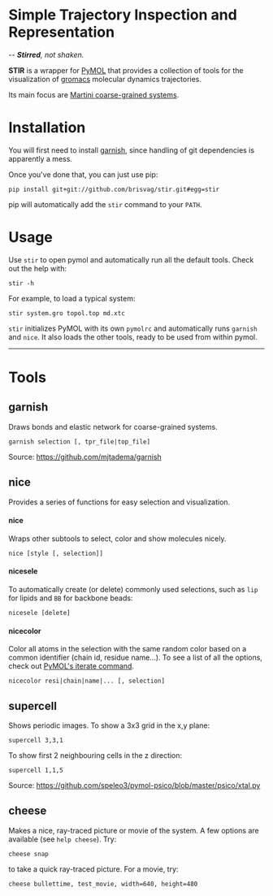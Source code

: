 # Simple Trajectory Inspection and Representation

-- _**Stirred**, not shaken._

**STIR** is a wrapper for [PyMOL](https://github.com/schrodinger/pymol-open-source) that provides a
collection of tools for the visualization of [gromacs](ww.gromacs.org) molecular dynamics trajectories.

Its main focus are [Martini coarse-grained systems](cgmartini.nl).

# Installation

You will first need to install [garnish](https://github.com/mjtadema/garnish), since handling of git dependencies
is apparently a mess.

Once you've done that, you can just use pip:
```
pip install git+git://github.com/brisvag/stir.git#egg=stir
```
pip will automatically add the `stir` command to your `PATH`.

# Usage

Use `stir` to open pymol and automatically run all the default tools. Check out the help with:
```
stir -h
```

For example, to load a typical system:
```
stir system.gro topol.top md.xtc
```
`stir` initializes PyMOL with its own `pymolrc` and automatically runs `garnish` and `nice`.
It also loads the other tools, ready to be used from within pymol. 

---

# Tools

## garnish
Draws bonds and elastic network for coarse-grained systems.
```
garnish selection [, tpr_file|top_file]
```
Source: https://github.com/mjtadema/garnish

## nice
Provides a series of functions for easy selection and visualization.

#### nice
Wraps other subtools to select, color and show molecules nicely.
```
nice [style [, selection]]
```

#### nicesele
To automatically create (or delete) commonly used selections, such as `lip` for lipids and `BB` for backbone beads:
```
nicesele [delete]
```

#### nicecolor 
Color all atoms in the selection with the same random color based on a common identifier (chain id, residue name...).
To see a list of all the options, check out [PyMOL's iterate command](https://pymolwiki.org/index.php/Iterate).
```
nicecolor resi|chain|name|... [, selection]
```

## supercell
Shows periodic images. To show a 3x3 grid in the x,y plane:
```
supercell 3,3,1
```
To show first 2 neighbouring cells in the z direction:
```
supercell 1,1,5
```
Source: https://github.com/speleo3/pymol-psico/blob/master/psico/xtal.py

## cheese
Makes a nice, ray-traced picture or movie of the system. A few options are available (see `help cheese`). Try:
```
cheese snap
```
to take a quick ray-traced picture. For a movie, try:
```
cheese bullettime, test_movie, width=640, height=480
```
